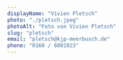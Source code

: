```yaml
---
displayName: "Vivien Pletsch"
photo: "./pletsch.jpeg"
photoAlt: "Foto von Vivien Pletsch"
slug: "pletsch"
email: "pletsch@kjp-meerbusch.de"
phone: "0160 / 6081023"
---
```

